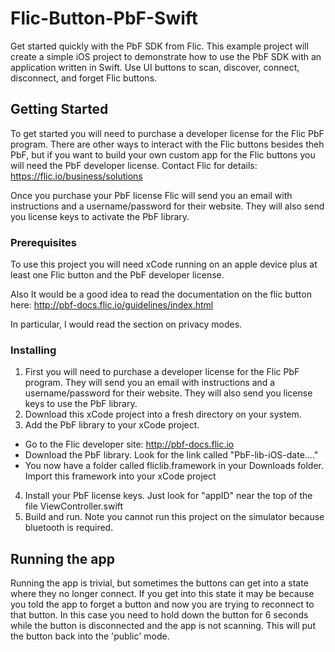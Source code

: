 # Flic-Button-PbF-Swift

Get started quickly with the PbF SDK from Flic.  This example project will create a simple iOS project to demonstrate how to use the PbF SDK with an application written in Swift.  Use UI buttons to scan, discover, connect, disconnect, and forget Flic buttons. 

## Getting Started

To get started you will need to purchase a developer license for the Flic PbF program. There are other ways to interact with the Flic buttons besides theh PbF, but if you want to build your own custom app for the Flic buttons you will need the PbF developer license.  Contact Flic for details:  https://flic.io/business/solutions

Once you purchase your PbF license Flic will send you an email with instructions and a username/password for their website. They will also send you license keys to activate the PbF library. 

### Prerequisites

To use this project you will need xCode running on an apple device plus at least one Flic button and the PbF developer license.  

Also It would be a good idea to read the documentation on the flic button here:  http://pbf-docs.flic.io/guidelines/index.html

In particular, I would read the section on privacy modes.

### Installing

1) First you will need to purchase a developer license for the Flic PbF program. They will send you an email with instructions and a username/password for their website. They will also send you license keys to use the PbF library. 
2) Download this xCode project into a fresh directory on your system.  
3) Add the PbF library to your xCode project.  
* Go to the Flic developer site: http://pbf-docs.flic.io 
* Download the PbF library.  Look for the link called "PbF-lib-iOS-date...."
* You now have a folder called fliclib.framework in your Downloads folder. Import this framework into your xCode project
4) Install your PbF license keys.  Just look for "appID" near the top of the file ViewController.swift
5) Build and run.  Note you cannot run this project on the simulator because bluetooth is required. 

## Running the app

Running the app is trivial, but sometimes the buttons can get into a state where they no longer connect.  If you get into this state it may be because you told the app to forget a button and now you are trying to reconnect to that button.  In this case you need to hold down the button for 6 seconds while the button is disconnected and the app is not scanning.  This will put the button back into the 'public' mode. 

